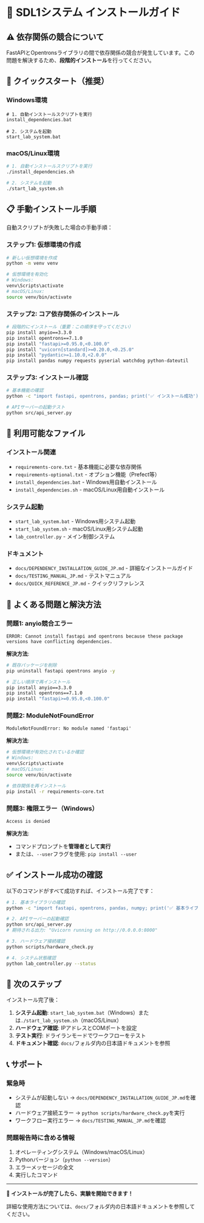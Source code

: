 # 🚀 SDL1システム インストールガイド

## ⚠️ 依存関係の競合について

FastAPIとOpentronsライブラリの間で依存関係の競合が発生しています。この問題を解決するため、**段階的インストール**を行ってください。

## 🎯 クイックスタート（推奨）

### Windows環境
```batch
# 1. 自動インストールスクリプトを実行
install_dependencies.bat

# 2. システムを起動
start_lab_system.bat
```

### macOS/Linux環境
```bash
# 1. 自動インストールスクリプトを実行
./install_dependencies.sh

# 2. システムを起動
./start_lab_system.sh
```

## 📋 手動インストール手順

自動スクリプトが失敗した場合の手動手順：

### ステップ1: 仮想環境の作成
```bash
# 新しい仮想環境を作成
python -m venv venv

# 仮想環境を有効化
# Windows:
venv\Scripts\activate
# macOS/Linux:
source venv/bin/activate
```

### ステップ2: コア依存関係のインストール
```bash
# 段階的にインストール（重要：この順序を守ってください）
pip install anyio==3.3.0
pip install opentrons==7.1.0
pip install "fastapi>=0.95.0,<0.100.0"
pip install "uvicorn[standard]>=0.20.0,<0.25.0"
pip install "pydantic>=1.10.0,<2.0.0"
pip install pandas numpy requests pyserial watchdog python-dateutil
```

### ステップ3: インストール確認
```bash
# 基本機能の確認
python -c "import fastapi, opentrons, pandas; print('✅ インストール成功')"

# APIサーバーの起動テスト
python src/api_server.py
```

## 🔧 利用可能なファイル

### インストール関連
- `requirements-core.txt` - 基本機能に必要な依存関係
- `requirements-optional.txt` - オプション機能（Prefect等）
- `install_dependencies.bat` - Windows用自動インストール
- `install_dependencies.sh` - macOS/Linux用自動インストール

### システム起動
- `start_lab_system.bat` - Windows用システム起動
- `start_lab_system.sh` - macOS/Linux用システム起動
- `lab_controller.py` - メイン制御システム

### ドキュメント
- `docs/DEPENDENCY_INSTALLATION_GUIDE_JP.md` - 詳細なインストールガイド
- `docs/TESTING_MANUAL_JP.md` - テストマニュアル
- `docs/QUICK_REFERENCE_JP.md` - クイックリファレンス

## 🐛 よくある問題と解決方法

### 問題1: anyio競合エラー
```
ERROR: Cannot install fastapi and opentrons because these package versions have conflicting dependencies.
```

**解決方法**:
```bash
# 既存パッケージを削除
pip uninstall fastapi opentrons anyio -y

# 正しい順序で再インストール
pip install anyio==3.3.0
pip install opentrons==7.1.0
pip install "fastapi>=0.95.0,<0.100.0"
```

### 問題2: ModuleNotFoundError
```
ModuleNotFoundError: No module named 'fastapi'
```

**解決方法**:
```bash
# 仮想環境が有効化されているか確認
# Windows:
venv\Scripts\activate
# macOS/Linux:
source venv/bin/activate

# 依存関係を再インストール
pip install -r requirements-core.txt
```

### 問題3: 権限エラー（Windows）
```
Access is denied
```

**解決方法**:
- コマンドプロンプトを**管理者として実行**
- または、`--user`フラグを使用: `pip install --user`

## ✅ インストール成功の確認

以下のコマンドがすべて成功すれば、インストール完了です：

```bash
# 1. 基本ライブラリの確認
python -c "import fastapi, opentrons, pandas, numpy; print('✅ 基本ライブラリOK')"

# 2. APIサーバーの起動確認
python src/api_server.py
# 期待される出力: "Uvicorn running on http://0.0.0.0:8000"

# 3. ハードウェア接続確認
python scripts/hardware_check.py

# 4. システム状態確認
python lab_controller.py --status
```

## 🎯 次のステップ

インストール完了後：

1. **システム起動**: `start_lab_system.bat`（Windows）または`./start_lab_system.sh`（macOS/Linux）
2. **ハードウェア確認**: IPアドレスとCOMポートを設定
3. **テスト実行**: ドライランモードでワークフローをテスト
4. **ドキュメント確認**: `docs/`フォルダ内の日本語ドキュメントを参照

## 📞 サポート

### 緊急時
- システムが起動しない → `docs/DEPENDENCY_INSTALLATION_GUIDE_JP.md`を確認
- ハードウェア接続エラー → `python scripts/hardware_check.py`を実行
- ワークフロー実行エラー → `docs/TESTING_MANUAL_JP.md`を確認

### 問題報告時に含める情報
1. オペレーティングシステム（Windows/macOS/Linux）
2. Pythonバージョン（`python --version`）
3. エラーメッセージの全文
4. 実行したコマンド

---

**🎉 インストールが完了したら、実験を開始できます！**

詳細な使用方法については、`docs/`フォルダ内の日本語ドキュメントを参照してください。
